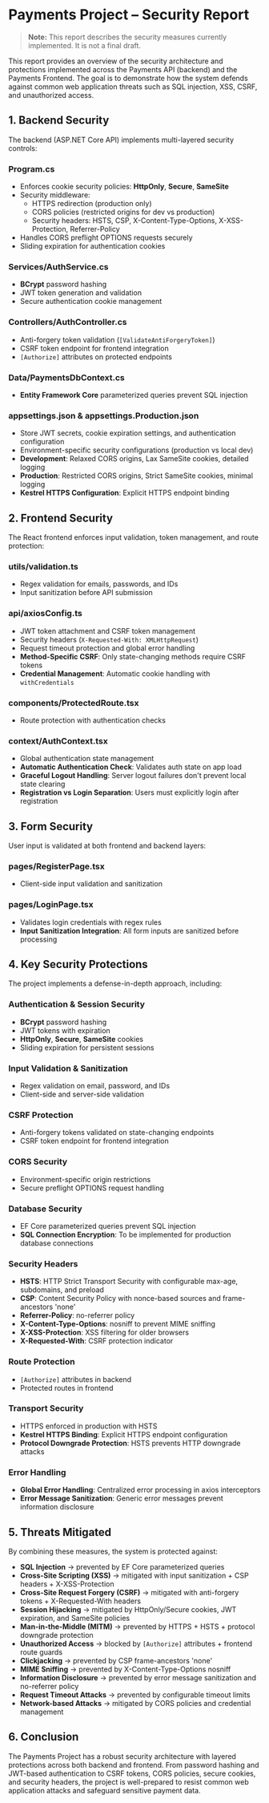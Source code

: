 # Payments Project – Security Report

> **Note:** This report describes the security measures currently implemented. It is not a final draft.

This report provides an overview of the security architecture and protections implemented across the Payments API (backend) and the Payments Frontend. The goal is to demonstrate how the system defends against common web application threats such as SQL injection, XSS, CSRF, and unauthorized access.

## 1. Backend Security

The backend (ASP.NET Core API) implements multi-layered security controls:

### Program.cs
- Enforces cookie security policies: **HttpOnly**, **Secure**, **SameSite**
- Security middleware:
  - HTTPS redirection (production only)
  - CORS policies (restricted origins for dev vs production)
  - Security headers: HSTS, CSP, X-Content-Type-Options, X-XSS-Protection, Referrer-Policy
- Handles CORS preflight OPTIONS requests securely
- Sliding expiration for authentication cookies

### Services/AuthService.cs
- **BCrypt** password hashing
- JWT token generation and validation
- Secure authentication cookie management

### Controllers/AuthController.cs
- Anti-forgery token validation (`[ValidateAntiForgeryToken]`)
- CSRF token endpoint for frontend integration
- `[Authorize]` attributes on protected endpoints

### Data/PaymentsDbContext.cs
- **Entity Framework Core** parameterized queries prevent SQL injection

### appsettings.json & appsettings.Production.json
- Store JWT secrets, cookie expiration settings, and authentication configuration
- Environment-specific security configurations (production vs local dev)
- **Development**: Relaxed CORS origins, Lax SameSite cookies, detailed logging
- **Production**: Restricted CORS origins, Strict SameSite cookies, minimal logging
- **Kestrel HTTPS Configuration**: Explicit HTTPS endpoint binding

## 2. Frontend Security

The React frontend enforces input validation, token management, and route protection:

### utils/validation.ts
- Regex validation for emails, passwords, and IDs
- Input sanitization before API submission

### api/axiosConfig.ts
- JWT token attachment and CSRF token management
- Security headers (`X-Requested-With: XMLHttpRequest`)
- Request timeout protection and global error handling
- **Method-Specific CSRF**: Only state-changing methods require CSRF tokens
- **Credential Management**: Automatic cookie handling with `withCredentials`

### components/ProtectedRoute.tsx
- Route protection with authentication checks

### context/AuthContext.tsx
- Global authentication state management
- **Automatic Authentication Check**: Validates auth state on app load
- **Graceful Logout Handling**: Server logout failures don't prevent local state clearing
- **Registration vs Login Separation**: Users must explicitly login after registration

## 3. Form Security

User input is validated at both frontend and backend layers:

### pages/RegisterPage.tsx
- Client-side input validation and sanitization


### pages/LoginPage.tsx
- Validates login credentials with regex rules
- **Input Sanitization Integration**: All form inputs are sanitized before processing

## 4. Key Security Protections

The project implements a defense-in-depth approach, including:

### Authentication & Session Security
- **BCrypt** password hashing
- JWT tokens with expiration
- **HttpOnly**, **Secure**, **SameSite** cookies
- Sliding expiration for persistent sessions

### Input Validation & Sanitization
- Regex validation on email, password, and IDs
- Client-side and server-side validation

### CSRF Protection
- Anti-forgery tokens validated on state-changing endpoints
- CSRF token endpoint for frontend integration

### CORS Security
- Environment-specific origin restrictions
- Secure preflight OPTIONS request handling

### Database Security
- EF Core parameterized queries prevent SQL injection
- **SQL Connection Encryption**: To be implemented for production database connections

### Security Headers
- **HSTS**: HTTP Strict Transport Security with configurable max-age, subdomains, and preload
- **CSP**: Content Security Policy with nonce-based sources and frame-ancestors 'none'
- **Referrer-Policy**: no-referrer policy
- **X-Content-Type-Options**: nosniff to prevent MIME sniffing
- **X-XSS-Protection**: XSS filtering for older browsers
- **X-Requested-With**: CSRF protection indicator

### Route Protection
- `[Authorize]` attributes in backend
- Protected routes in frontend

### Transport Security
- HTTPS enforced in production with HSTS
- **Kestrel HTTPS Binding**: Explicit HTTPS endpoint configuration
- **Protocol Downgrade Protection**: HSTS prevents HTTP downgrade attacks

### Error Handling
- **Global Error Handling**: Centralized error processing in axios interceptors
- **Error Message Sanitization**: Generic error messages prevent information disclosure


## 5. Threats Mitigated

By combining these measures, the system is protected against:

- **SQL Injection** → prevented by EF Core parameterized queries
- **Cross-Site Scripting (XSS)** → mitigated with input sanitization + CSP headers + X-XSS-Protection
- **Cross-Site Request Forgery (CSRF)** → mitigated with anti-forgery tokens + X-Requested-With headers
- **Session Hijacking** → mitigated by HttpOnly/Secure cookies, JWT expiration, and SameSite policies
- **Man-in-the-Middle (MITM)** → prevented by HTTPS + HSTS + protocol downgrade protection
- **Unauthorized Access** → blocked by `[Authorize]` attributes + frontend route guards
- **Clickjacking** → prevented by CSP frame-ancestors 'none'
- **MIME Sniffing** → prevented by X-Content-Type-Options nosniff
- **Information Disclosure** → prevented by error message sanitization and no-referrer policy
- **Request Timeout Attacks** → prevented by configurable timeout limits
- **Network-based Attacks** → mitigated by CORS policies and credential management

## 6. Conclusion

The Payments Project has a robust security architecture with layered protections across both backend and frontend. From password hashing and JWT-based authentication to CSRF tokens, CORS policies, secure cookies, and security headers, the project is well-prepared to resist common web application attacks and safeguard sensitive payment data.